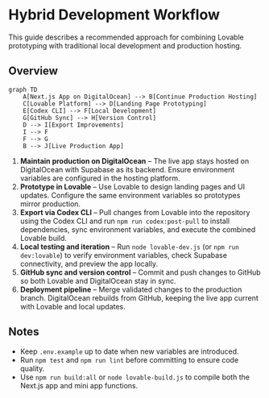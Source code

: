 # Hybrid Development Workflow

This guide describes a recommended approach for combining Lovable prototyping with traditional local development and production hosting.

## Overview

```mermaid
graph TD
    A[Next.js App on DigitalOcean] --> B[Continue Production Hosting]
    C[Lovable Platform] --> D[Landing Page Prototyping]
    E[Codex CLI] --> F[Local Development]
    G[GitHub Sync] --> H[Version Control]
    D --> I[Export Improvements]
    I --> F
    F --> G
    B --> J[Live Production App]
```

1. **Maintain production on DigitalOcean** – The live app stays hosted on DigitalOcean with Supabase as its backend. Ensure environment variables are configured in the hosting platform.
2. **Prototype in Lovable** – Use Lovable to design landing pages and UI updates. Configure the same environment variables so prototypes mirror production.
3. **Export via Codex CLI** – Pull changes from Lovable into the repository using the Codex CLI and run `npm run codex:post-pull`
   to install dependencies, sync environment variables, and execute the combined Lovable build.
4. **Local testing and iteration** – Run `node lovable-dev.js` (or `npm run dev:lovable`) to verify environment variables, check Supabase connectivity, and preview the app locally.
5. **GitHub sync and version control** – Commit and push changes to GitHub so both Lovable and DigitalOcean stay in sync.
6. **Deployment pipeline** – Merge validated changes to the production branch. DigitalOcean rebuilds from GitHub, keeping the live app current with Lovable and local updates.

## Notes

- Keep `.env.example` up to date when new variables are introduced.
- Run `npm test` and `npm run lint` before committing to ensure code quality.
- Use `npm run build:all` or `node lovable-build.js` to compile both the Next.js app and mini app functions.
